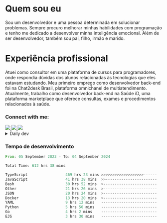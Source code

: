 # Quem sou eu
Sou um desenvolvedor e uma pessoa determinada em solucionar problemas. Sempre procuro melhorar minhas habilidades com programação e tenho me dedicado a desenvolver minha inteligência emocional. Além de ser desenvolvedor, também sou pai, filho, irmão e marido.

# Experiência profissional
Atuei como consultor em uma plataforma de cursos para programadores, onde respondia dúvidas dos alunos relacionadas às tecnologias que eles estavam estudando.
Meu primeiro emprego como desenvolvedor back-end foi na Chat2desk Brasil, plataforma omnichanel de multiatendimento.
Atualmente, trabalho como desenvolvedor back-end na Saúde iD, uma plataforma marketplace que oferece consultas, exames e procedimentos relacionados à saúde.

### Connect with me:
<a href="https://www.linkedin.com/in/theusmoreira" target="_blank" >
<img src="https://img.shields.io/badge/linkedin-%230077B5.svg?&style=for-the-badge&logo=linkedin&logoColor=white ">
</a>
<a href="https://www.instagram.com/matheus.s.moreira/" target="_blank">
<img src="https://img.shields.io/badge/instagram-%23E4405F.svg?&style=for-the-badge&logo=instagram&logoColor=white">
</a>
<a href="mailto:matheussm301@gmail.com"  target="_blank">
<img src="https://img.shields.io/badge/gmail-%23E4405F.svg?&style=for-the-badge&logo=gmail&logoColor=white">
</a>


<details>
  <summary>Daily dev </summary>
<p>
  <a href="https://app.daily.dev/matheussantos"><img src="https://github.com/matheus-santos-moreira/matheus-santos-moreira/blob/master/devcard.svg" width="200" alt="Matheus Santos's Dev Card"/></a>
 </p>
</details>

<h3>Tempo de desenvolvimento</h3>

<!--START_SECTION:waka-->

```rust
From: 05 September 2023 - To: 04 September 2024

Total Time: 612 hrs 38 mins

TypeScript                 469 hrs 23 mins >>>>>>>>>>>>>>>>>>>------   74.03 %
JavaScript                 41 hrs 38 mins  >>-----------------------   06.57 %
Bash                       30 hrs 52 mins  >------------------------   04.87 %
Other                      21 hrs 26 mins  >------------------------   03.38 %
JSON                       20 hrs 24 mins  >------------------------   03.22 %
Docker                     13 hrs 20 mins  >------------------------   02.10 %
YAML                       9 hrs 12 mins   -------------------------   01.45 %
Python                     5 hrs 50 mins   -------------------------   00.92 %
Go                         4 hrs 2 mins    -------------------------   00.64 %
EJS                        3 hrs 30 mins   -------------------------   00.55 %
```

<!--END_SECTION:waka-->
